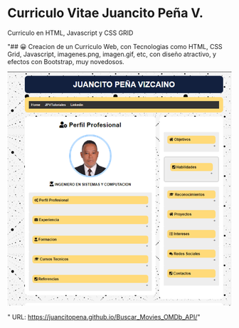 # Curriculo Vitae Juancito Peña V.
Curriculo en HTML, Javascript y CSS GRID 

"## 😀 Creacion de un Curriculo Web, con Tecnologias como HTML, CSS Grid, Javascript, imagenes.png, imagen.gif, etc, con diseño atractivo, y efectos con Bootstrap, muy novedosos.


![](CV-.png)

" URL: https://juancitopena.github.io/Buscar_Movies_OMDb_API/"


